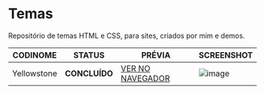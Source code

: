 # Temas
Repositório de temas HTML e CSS, para sites, criados por mim e demos.

| CODINOME | STATUS | PRÉVIA | SCREENSHOT |
|--- |--- |--- |--- |
| Yellowstone | **CONCLUÍDO** | [VER NO NAVEGADOR](https://redwars22.github.io/Temas/Yellowstone/index.html) | ![image](https://user-images.githubusercontent.com/26885598/159748966-8377ee8d-ce4b-44fd-b45c-b49523c87ef4.png) |
